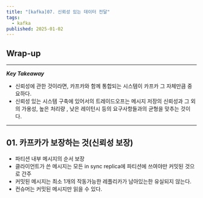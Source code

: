 ```yaml
---
title: "[kafka]07. 신뢰성 있는 데이터 전달"
tags:
  - kafka
published: 2025-01-02
---
```


## Wrap-up

---

**_Key Takeaway_**

- 신뢰성에 관한 것이라면, 카프카와 함께 통합되는 시스템이 카프카 그 자체만큼 중요하다.
- 신뢰성 있는 시스템 구축에 있어서의 트레이드오프는 메시지 저장의 신뢰성과 그 외의 가용성, 높은 처리량 , 낮은 레이턴시 등의 요구사항들과의 균형을 맞추는 것이다.

---

## 01. 카프카가 보장하는 것(신뢰성 보장)

- 파티션 내부 메시지의 순서 보장
- 클라이언트가 쓴 메시지는 모든 in sync replica에 파티션에 쓰여야만 커밋된 것으로 간주
- 커밋된 메시지는 최소 1개의 작동가능한 레플리카가 남아있는한 유실되지 않는다.
- 컨슈머는 커밋된 메시지만 읽을 수 있다.
